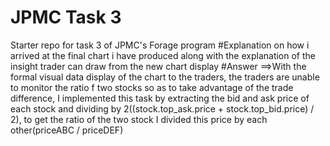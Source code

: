 # JPMC Task 3

Starter repo for task 3 of JPMC's Forage program
#Explanation on how i arrived at the final chart i have produced along with the explanation of the insight trader can draw from the new chart display
#Answer
==>With the formal visual data display of the chart to the traders, the traders are unable to monitor the ratio f two stocks so as to take advantage of the trade difference, I implemented this task by extracting the bid and ask price of each stock and dividing by 2((stock.top_ask.price + stock.top_bid.price) / 2), to get the ratio of the two stock I divided this price by each other(priceABC / priceDEF)

